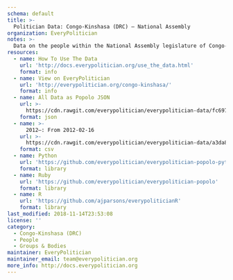 ```yaml
---
schema: default
title: >-
  Politician Data: Congo-Kinshasa (DRC) — National Assembly
organization: EveryPolitician
notes: >-
  Data on the people within the National Assembly legislature of Congo-Kinshasa (DRC).
resources:
  - name: How To Use The Data
    url: 'http://docs.everypolitician.org/use_the_data.html'
    format: info
  - name: View on EveryPolitician
    url: 'http://everypolitician.org/congo-kinshasa/'
    format: info
  - name: All Data as Popolo JSON
    url: >-
      https://cdn.rawgit.com/everypolitician/everypolitician-data/fc69781aad617246558dd779379ae91ed0aadb9f/data/Congo-Kinshasa/Assembly/ep-popolo-v1.0.json
    format: json
  - name: >-
      2012–: From 2012-02-16
    url: >-
      https://cdn.rawgit.com/everypolitician/everypolitician-data/a3da8479d41774bf179381629c7d14edc5712707/data/Congo-Kinshasa/Assembly/term-2012.csv
    format: csv
  - name: Python
    url: 'https://github.com/everypolitician/everypolitician-popolo-python'
    format: library
  - name: Ruby
    url: 'https://github.com/everypolitician/everypolitician-popolo'
    format: library
  - name: R
    url: 'https://github.com/ajparsons/everypoliticianR'
    format: library
last_modified: 2018-11-14T23:53:08
license: ''
category:
  - Congo-Kinshasa (DRC)
  - People
  - Groups & Bodies
maintainer: EveryPolitician
maintainer_email: team@everypolitician.org
more_info: http://docs.everypolitician.org
---
```

